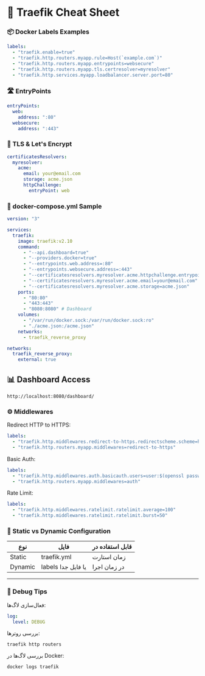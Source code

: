 
# 🧭 Traefik Cheat Sheet

### 📦 Docker Labels Examples

```yaml
labels:
  - "traefik.enable=true"
  - "traefik.http.routers.myapp.rule=Host(`example.com`)"
  - "traefik.http.routers.myapp.entrypoints=websecure"
  - "traefik.http.routers.myapp.tls.certresolver=myresolver"
  - "traefik.http.services.myapp.loadbalancer.server.port=80"
```

### 🛣 EntryPoints

```yaml
entryPoints:
  web:
    address: ":80"
  websecure:
    address: ":443"
```

### 🔐 TLS & Let's Encrypt

```yaml
certificatesResolvers:
  myresolver:
    acme:
      email: your@email.com
      storage: acme.json
      httpChallenge:
        entryPoint: web
```

### 🐳 docker-compose.yml Sample

```yaml
version: "3"

services:
  traefik:
    image: traefik:v2.10
    command:
      - "--api.dashboard=true"
      - "--providers.docker=true"
      - "--entrypoints.web.address=:80"
      - "--entrypoints.websecure.address=:443"
      - "--certificatesresolvers.myresolver.acme.httpchallenge.entrypoint=web"
      - "--certificatesresolvers.myresolver.acme.email=your@email.com"
      - "--certificatesresolvers.myresolver.acme.storage=acme.json"
    ports:
      - "80:80"
      - "443:443"
      - "8080:8080" # Dashboard
    volumes:
      - "/var/run/docker.sock:/var/run/docker.sock:ro"
      - "./acme.json:/acme.json"
    networks:
      - traefik_reverse_proxy

networks:
  traefik_reverse_proxy:
    external: true
```

## 📊 Dashboard Access

```text
http://localhost:8080/dashboard/
```

### ⚙ Middlewares

Redirect HTTP to HTTPS:
```yaml
labels:
  - "traefik.http.middlewares.redirect-to-https.redirectscheme.scheme=https"
  - "traefik.http.routers.myapp.middlewares=redirect-to-https"
```

Basic Auth:
```yaml
labels:
  - "traefik.http.middlewares.auth.basicauth.users=user:$(openssl passwd -apr1 yourpassword)"
  - "traefik.http.routers.myapp.middlewares=auth"
```

Rate Limit:
```yaml
labels:
  - "traefik.http.middlewares.ratelimit.ratelimit.average=100"
  - "traefik.http.middlewares.ratelimit.ratelimit.burst=50"
```

### 🔧 Static vs Dynamic Configuration

| نوع | فایل | قابل استفاده در |
|-----|------|------------------|
| Static | traefik.yml | زمان استارت |
| Dynamic | labels یا فایل جدا | در زمان اجرا |

---

### 🧪 Debug Tips

فعال‌سازی لاگ‌ها:
```yaml
log:
  level: DEBUG
```

بررسی روترها:
```
traefik http routers
```

بررسی لاگ‌ها در Docker:
```
docker logs traefik
```
